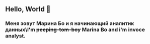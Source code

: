 ## Hello, World 👋
### Меня зовут Марина Бо и я начинающий аналитик данных\I'm ~~peeping-tom-boy~~ Marina Bo and i'm invoce analyst. 

